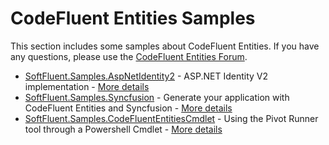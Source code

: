 CodeFluent Entities Samples
===========================

This section includes some samples about CodeFluent Entities.
If you have any questions, please use the [CodeFluent Entities Forum](http://www.softfluent.com/Forums).

* [SoftFluent.Samples.AspNetIdentity2](https://github.com/SoftFluent/CodeFluent-Entities/tree/master/Samples/SoftFluent.Samples.AspNetIdentity2) - ASP.NET Identity V2 implementation - [More details](http://blog.codefluententities.com/2014/04/30/asp-net-identity-v2-and-codefluent-entities/)
* [SoftFluent.Samples.Syncfusion](https://github.com/SoftFluent/CodeFluent-Entities/tree/master/Samples/SoftFluent.Samples.Syncfusion) - Generate your application with CodeFluent Entities and Syncfusion - [More details](http://blog.codefluententities.com/2014/02/14/generate-your-application-with-codefluent-entities-and-syncfusion-part-2/)
* [SoftFluent.Samples.CodeFluentEntitiesCmdlet](https://github.com/SoftFluent/CodeFluent-Entities/tree/master/Samples/SoftFluent.Samples.CodeFluentEntitiesCmdlet) - Using the Pivot Runner tool through a Powershell Cmdlet - [More details](http://blog.codefluententities.com/2014/03/06/multi-database-deployment-with-powershell-and-the-pivot-script-runner-part-2/)